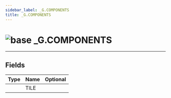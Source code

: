```yaml
---
sidebar_label: _G.COMPONENTS
title: _G.COMPONENTS
---
```


# <img src='/img/wiki/base.png' alt='base' data-tag='env-tag' /> _G.COMPONENTS


-----------------
## Fields

| Type   | Name | Optional |
| ------ | ---- | -------: |
|  | TILE |   |

